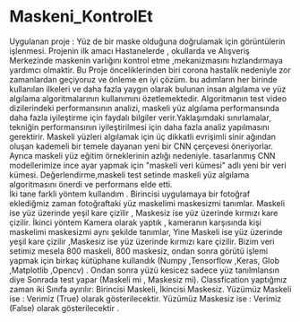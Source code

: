 # Maskeni_KontrolEt

Uygulanan  proje : Yüz de bir maske olduğuna doğrulamak için görüntülerin işlenmesi.
Projenin ilk amacı Hastanelerde , okullarda ve Alışveriş Merkezinde maskenin varlığını kontrol etme ,mekanizmasını hızlandırmaya yardımcı olmaktir.
Bu Proje önceliklerinden biri corona hastalik nedeniyle zor zamanlardan geçiyoruz ve önleme en iyi çözüm.
 bu adımların her birinde kullanılan ilkeleri ve daha fazla yaygın olarak bulunan insan algılama ve yüz algılama algoritmalarının kullanımını özetlemektedir.  Algoritmanın test video dizilerindeki performansının analizi, maskeli yüz algılama performansında daha fazla iyileştirme için faydalı bilgiler verir.Yaklaşımdaki sınırlamalar, tekniğin performansının iyileştirilmesi için daha fazla analiz yapılmasını gerektirir.
 Maskeli yüzleri algılamak için üç dikkatli evrişimli sinir ağından oluşan kademeli bir temele dayanan yeni bir CNN çerçevesi öneriyorlar.  Ayrıca maskeli yüz eğitim örneklerinin azlığı nedeniyle.  tasarlanmış CNN modellerimize ince ayar yapmak için "maskeli veri kümesi" adlı yeni bir veri kümesi.  Değerlendirme,maskeli test setinde maskeli yüz algılama algoritmasını önerdi ve performans elde etti.  
İki tane farkli yöntem kullandım .
Birincisi uygulamaya bir fotoğraf eklediğmiz zaman fotoğraftaki yüz maskelimi maskesizmi tanımlar. Maskeli ise yüz üzerinde yeşil kare çizilir , Maskesiz ise yüz üzerinde kırmızı kare çizilir.
İkinci yöntem Kamera olarak yaptık , kameranın karşısında kişi maskelimi maskesizmi aynı şekilde tanımlar, Yine  Maskeli ise yüz üzerinde yeşil kare çizilir ,Maskesiz ise yüz üzerinde kırmızı kare çizilir.
Bizim veri setimiz mesela 800 maskeli, 800 maskesiz, ondan sonra görütü işlemi yapmak için birkaç kütüphane kullandık (Numpy ,Tensorflow ,Keras, Glob ,Matplotlib  ,Opencv) .
Ondan sonra yüzü kesicez sadece yüz tanılmlansın diye Sonrada test yapar (Maskeli mi , Maskesiz mi).
Classfication yaptığmız zaman iki Sınıfa ayırılır: Birincisi Maskeli, İkincisi Maskesiz.
Yüzümüz Maskeli ise : Verimiz (True) olarak gösterilecektir.
Yüzümüz Maskesiz ise : Verimiz (False) olarak gösterilecektir .

